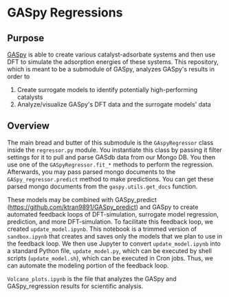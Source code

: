 # GASpy Regressions

## Purpose
[GASpy](https://github.com/ktran9891/GASpy) is able to create various catalyst-adsorbate systems and then
use DFT to simulate the adsorption energies of these systems. This repository, which is meant to be a submodule of
GASpy, analyzes GASpy's results in order to
1. Create surrogate models to identify potentially high-performing catalysts
2. Analyze/visualize GASpy's DFT data and the surrogate models' data

## Overview
The main bread and butter of this submodule is the `GAspyRegressor` class inside the `regressor.py` module.
You instantiate this class by passing it filter settings for it to pull and parse GASdb data from our Mongo DB.
You then use one of the `GASpyRegressor.fit_*` methods to perform the regression. Afterwards, you may pass parsed
mongo documents to the `GASpy_regressor.predict` method to make predictions. You can get these parsed mongo
documents from the `gaspy.utils.get_docs` function.

These models may be combined with GASpy_predict (https://github.com/ktran9891/GASpy_predict) and GASpy
to create automated feedback loops of DFT-simulation, surrogate model regression, prediction, and more DFT-simulation.
To facilitate this feedback loop, we created `update_model.ipynb`. This notebook is a trimmed version of `sandbox.ipynb`
that creates and saves only the models that we plan to use in the feedback loop. We then use Jupyter to convert
`update_model.ipynb` into a standard Python file, `update_model.py`, which can be executed by shell scripts
(`update_model.sh`), which can be executed in Cron jobs. Thus, we can automate the modeling portion of the feedback loop.

`Volcano_plots.ipynb` is the file that analyzes the GASpy and GASpy_regression results for scientific analysis.
